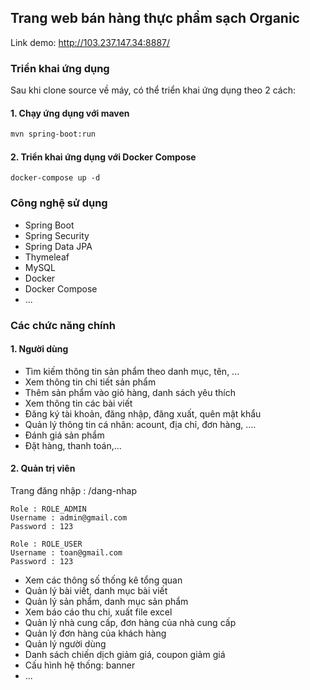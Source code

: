 ## Trang web bán hàng thực phẩm sạch Organic

Link demo: http://103.237.147.34:8887/

### Triển khai ứng dụng

Sau khi clone source về máy, có thể triển khai ứng dụng theo 2 cách:

#### 1. Chạy ứng dụng với maven

```bash
mvn spring-boot:run
```

#### 2. Triển khai ứng dụng với Docker Compose

```
docker-compose up -d
```

### Công nghệ sử dụng

- Spring Boot
- Spring Security
- Spring Data JPA
- Thymeleaf
- MySQL
- Docker
- Docker Compose
- ...

### Các chức năng chính

#### 1. Người dùng

- Tìm kiếm thông tin sản phẩm theo danh mục, tên, ...
- Xem thông tin chi tiết sản phẩm
- Thêm sản phẩm vào giỏ hàng, danh sách yêu thích
- Xem thông tin các bài viết
- Đăng ký tài khoản, đăng nhập, đăng xuất, quên mật khẩu
- Quản lý thông tin cá nhân: acount, địa chỉ, đơn hàng, ....
- Đánh giá sản phẩm
- Đặt hàng, thanh toán,...

#### 2. Quản trị viên

Trang đăng nhập : /dang-nhap

```
Role : ROLE_ADMIN
Username : admin@gmail.com
Password : 123

Role : ROLE_USER
Username : toan@gmail.com
Password : 123
```

- Xem các thông số thống kê tổng quan
- Quản lý bài viết, danh mục bài viết
- Quản lý sản phẩm, danh mục sản phẩm
- Xem báo cáo thu chi, xuất file excel
- Quản lý nhà cung cấp, đơn hàng của nhà cung cấp
- Quản lý đơn hàng của khách hàng
- Quản lý người dùng
- Danh sách chiến dịch giảm giá, coupon giảm giá
- Cấu hình hệ thống: banner
- ...